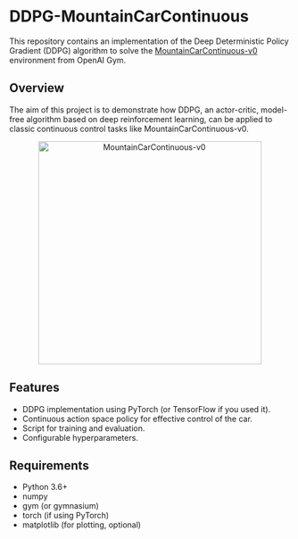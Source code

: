 # DDPG-MountainCarContinuous

This repository contains an implementation of the Deep Deterministic Policy Gradient (DDPG) algorithm to solve the [MountainCarContinuous-v0](https://www.gymlibrary.dev/environments/classic_control/mountain_car_continuous/) environment from OpenAI Gym.

## Overview

The aim of this project is to demonstrate how DDPG, an actor-critic, model-free algorithm based on deep reinforcement learning, can be applied to classic continuous control tasks like MountainCarContinuous-v0.

<p align="center">
  <img src="https://gymnasium.farama.org/_images/mountain_car_continuous.gif" alt="MountainCarContinuous-v0" width="400"/>
</p>

## Features

- DDPG implementation using PyTorch (or TensorFlow if you used it).
- Continuous action space policy for effective control of the car.
- Script for training and evaluation.
- Configurable hyperparameters.

## Requirements

- Python 3.6+
- numpy
- gym (or gymnasium)
- torch (if using PyTorch)
- matplotlib (for plotting, optional)

